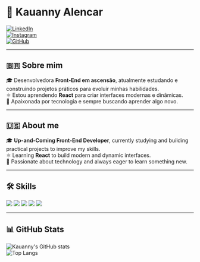 # 🌟 Kauanny Alencar

[![LinkedIn](https://img.shields.io/badge/LinkedIn-Connect-blue?style=for-the-badge&logo=linkedin)](https://www.linkedin.com/in/kauannyalencar/)  
[![Instagram](https://img.shields.io/badge/Instagram-Follow-E4405F?style=for-the-badge&logo=instagram)](https://www.instagram.com/kauanny_alencar)  
[![GitHub](https://img.shields.io/badge/GitHub-Profile-black?style=for-the-badge&logo=github)](https://github.com/Kauannyalencar)

---

## 🇧🇷 Sobre mim
🎓 Desenvolvedora **Front-End em ascensão**, atualmente estudando e construindo projetos práticos para evoluir minhas habilidades.  
⚛️ Estou aprendendo **React** para criar interfaces modernas e dinâmicas.  
🚀 Apaixonada por tecnologia e sempre buscando aprender algo novo.  

---

## 🇺🇸 About me
🎓 **Up-and-Coming Front-End Developer**, currently studying and building practical projects to improve my skills.  
⚛️ Learning **React** to build modern and dynamic interfaces.  
🚀 Passionate about technology and always eager to learn something new.  

---

## 🛠️ Skills
<div>
  <img src="https://img.shields.io/badge/HTML5-E34F26?style=for-the-badge&logo=html5&logoColor=white" />
  <img src="https://img.shields.io/badge/CSS3-1572B6?style=for-the-badge&logo=css3&logoColor=white" />
  <img src="https://img.shields.io/badge/JavaScript-F7DF1E?style=for-the-badge&logo=javascript&logoColor=black" />
  <img src="https://img.shields.io/badge/Sass-CC6699?style=for-the-badge&logo=sass&logoColor=white" />
  <img src="https://img.shields.io/badge/React-20232A?style=for-the-badge&logo=react&logoColor=61DAFB" />
</div>

---

## 📊 GitHub Stats
![Kauanny's GitHub stats](https://github-readme-stats.vercel.app/api?username=KauannyAlencar&show_icons=true&theme=radical)  
![Top Langs](https://github-readme-stats.vercel.app/api/top-langs/?username=KauannyAlencar&layout=compact&theme=radical)
